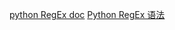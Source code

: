 [python RegEx doc](https://docs.python.org/3/library/re.html#module-re)
[Python RegEx 语法](https://docs.python.org/3/howto/regex.html#use-string-methods)